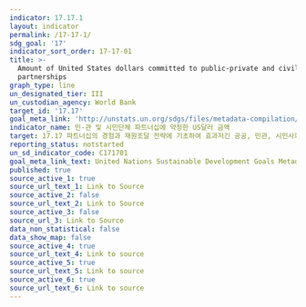 ```yaml
---
indicator: 17.17.1
layout: indicator
permalink: /17-17-1/
sdg_goal: '17'
indicator_sort_order: 17-17-01
title: >-
  Amount of United States dollars committed to public-private and civil society
  partnerships
graph_type: line
un_designated_tier: III
un_custodian_agency: World Bank
target_id: '17.17'
goal_meta_link: 'http://unstats.un.org/sdgs/files/metadata-compilation/Metadata-Goal-17.pdf'
indicator_name: 민-관 및 시민단체 파트너십에 약정한 US달러 금액
target: 17.17 파트너십의 경험과 재원조달 전략에 기초하여 효과저긴 공공, 민관, 시민사회  간 파트너십 권장 및 촉진
reporting_status: notstarted
un_sd_indicator_code: C171701
goal_meta_link_text: United Nations Sustainable Development Goals Metadata (pdf 468kB)
published: true
source_active_1: true
source_url_text_1: Link to Source
source_active_2: false
source_url_text_2: Link to Source
source_active_3: false
source_url_3: Link to Source
data_non_statistical: false
data_show_map: false
source_active_4: true
source_url_text_4: Link to source
source_active_5: true
source_url_text_5: Link to source
source_active_6: true
source_url_text_6: Link to source
---
```

